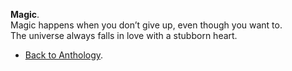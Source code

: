 **Magic**.  
Magic happens when you don’t give up, even though you want to.  
The universe always falls in love with a stubborn heart.  

- <a href="https://kushalsamant.github.io/anthology.html">Back to Anthology</a>.  
